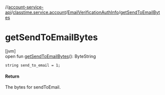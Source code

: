 //[account-service-api](../../../index.md)/[classtime.service.account](../index.md)/[EmailVerificationAuthInfo](index.md)/[getSendToEmailBytes](get-send-to-email-bytes.md)

# getSendToEmailBytes

[jvm]\
open fun [getSendToEmailBytes](get-send-to-email-bytes.md)(): ByteString

`string send_to_email = 1;`

#### Return

The bytes for sendToEmail.
